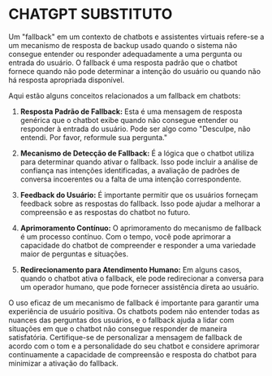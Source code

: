 # CHATGPT SUBSTITUTO
Um "fallback" em um contexto de chatbots e assistentes virtuais refere-se a um mecanismo de resposta de backup usado quando o sistema não consegue entender ou responder adequadamente a uma pergunta ou entrada do usuário. O fallback é uma resposta padrão que o chatbot fornece quando não pode determinar a intenção do usuário ou quando não há resposta apropriada disponível.

Aqui estão alguns conceitos relacionados a um fallback em chatbots:

1. **Resposta Padrão de Fallback:** Esta é uma mensagem de resposta genérica que o chatbot exibe quando não consegue entender ou responder à entrada do usuário. Pode ser algo como "Desculpe, não entendi. Por favor, reformule sua pergunta."

2. **Mecanismo de Detecção de Fallback:** É a lógica que o chatbot utiliza para determinar quando ativar o fallback. Isso pode incluir a análise de confiança nas intenções identificadas, a avaliação de padrões de conversa incoerentes ou a falta de uma intenção correspondente.

3. **Feedback do Usuário:** É importante permitir que os usuários forneçam feedback sobre as respostas do fallback. Isso pode ajudar a melhorar a compreensão e as respostas do chatbot no futuro.

4. **Aprimoramento Contínuo:** O aprimoramento do mecanismo de fallback é um processo contínuo. Com o tempo, você pode aprimorar a capacidade do chatbot de compreender e responder a uma variedade maior de perguntas e situações.

5. **Redirecionamento para Atendimento Humano:** Em alguns casos, quando o chatbot ativa o fallback, ele pode redirecionar a conversa para um operador humano, que pode fornecer assistência direta ao usuário.

O uso eficaz de um mecanismo de fallback é importante para garantir uma experiência de usuário positiva. Os chatbots podem não entender todas as nuances das perguntas dos usuários, e o fallback ajuda a lidar com situações em que o chatbot não consegue responder de maneira satisfatória. Certifique-se de personalizar a mensagem de fallback de acordo com o tom e a personalidade do seu chatbot e considere aprimorar continuamente a capacidade de compreensão e resposta do chatbot para minimizar a ativação do fallback.